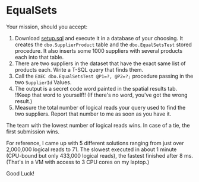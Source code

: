 # EqualSets

Your mission, should you accept:

1) Download [setup.sql](https://raw.githubusercontent.com/PSSUG/EqualSets/master/Setup.sql) and execute it in a database of your choosing. It creates the `dbo.SupplierProduct` table and the `dbo.EqualSetsTest` stored procedure. It also inserts some 1000 suppliers with several products each into that table.
2) There are two suppliers in the dataset that have the exact same list of products each. Write a T-SQL query that finds them.
3) Call the `EXEC dbo.EqualSetsTest @P1=?, @P2=?;` procedure passing in the two `SupplierId` Values.
4) The output is a secret code word painted in the spatial results tab. !!Keep that word to yourself!! (If there's no word, you've got the wrong result.)
5) Measure the total number of logical reads your query used to find the two suppliers. Report that number to me as soon as you have it.


The team with the lowest number of logical reads wins. In case of a tie, the first submission wins.

For reference, I came up with 5 different solutions ranging from just over 2,000,000 logical reads to 71. The slowest executed in about 1 minute (CPU-bound but only 433,000 logical reads), the fastest finished after 8 ms. (That's in a VM with access to 3 CPU cores on my laptop.)

Good Luck!
